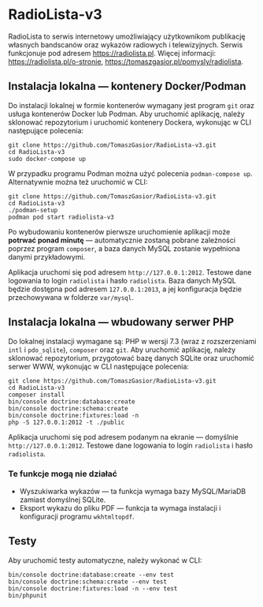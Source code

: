RadioLista-v3
===

RadioLista to serwis internetowy umożliwiający użytkownikom publikację własnych bandscanów oraz wykazów radiowych i telewizyjnych. Serwis funkcjonuje pod adresem https://radiolista.pl. Więcej informacji: https://radiolista.pl/o-stronie, https://tomaszgasior.pl/pomysly/radiolista.

Instalacja lokalna — kontenery Docker/Podman
---

Do instalacji lokalnej w formie kontenerów wymagany jest program `git` oraz usługa kontenerów Docker lub Podman. Aby uruchomić aplikację, należy sklonować repozytorium i uruchomić kontenery Dockera, wykonując w CLI następujące polecenia:

    git clone https://github.com/TomaszGasior/RadioLista-v3.git
    cd RadioLista-v3
    sudo docker-compose up

W przypadku programu Podman można użyć polecenia `podman-compose up`. Alternatywnie można też uruchomić w CLI:

    git clone https://github.com/TomaszGasior/RadioLista-v3.git
    cd RadioLista-v3
    ./podman-setup
    podman pod start radiolista-v3

Po wybudowaniu kontenerów pierwsze uruchomienie aplikacji może **potrwać ponad minutę** — automatycznie zostaną pobrane zależności poprzez program `composer`, a baza danych MySQL zostanie wypełniona danymi przykładowymi.

Aplikacja uruchomi się pod adresem `http://127.0.0.1:2012`. Testowe dane logowania to login `radiolista` i hasło `radiolista`. Baza danych MySQL będzie dostępna pod adresem `127.0.0.1:2013`, a jej konfiguracja będzie przechowywana w folderze `var/mysql`.

Instalacja lokalna — wbudowany serwer PHP
---

Do lokalnej instalacji wymagane są: PHP w wersji 7.3 (wraz z rozszerzeniami `intl` i `pdo_sqlite`), `composer` oraz `git`. Aby uruchomić aplikację, należy sklonować repozytorium, przygotować bazę danych SQLite oraz uruchomić serwer WWW, wykonując w CLI następujące polecenia:

    git clone https://github.com/TomaszGasior/RadioLista-v3.git
    cd RadioLista-v3
    composer install
    bin/console doctrine:database:create
    bin/console doctrine:schema:create
    bin/console doctrine:fixtures:load -n
    php -S 127.0.0.1:2012 -t ./public

Aplikacja uruchomi się pod adresem podanym na ekranie — domyślnie `http://127.0.0.1:2012`. Testowe dane logowania to login `radiolista` i hasło `radiolista`.

### Te funkcje mogą nie działać

* Wyszukiwarka wykazów — ta funkcja wymaga bazy MySQL/MariaDB zamiast domyślnej SQLite.
* Eksport wykazu do pliku PDF — funkcja ta wymaga instalacji i konfiguracji programu `wkhtmltopdf`.

Testy
---

Aby uruchomić testy automatyczne, należy wykonać w CLI:

    bin/console doctrine:database:create --env test
    bin/console doctrine:schema:create --env test
    bin/console doctrine:fixtures:load -n --env test
    bin/phpunit
